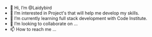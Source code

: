 - 👋 Hi, I’m @Laidybird
- 👀 I’m interested in Project's that will help me develop my skills.
- 🌱 I’m currently learning full stack development with Code Institute.
- 💞️ I’m looking to collaborate on ...
- 📫 How to reach me ...

<!---
Laidybird/Laidybird is a ✨ special ✨ repository because its `README.md` (this file) appears on your GitHub profile.
You can click the Preview link to take a look at your changes.
--->
